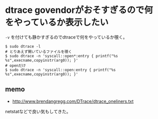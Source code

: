 # dtrace govendorがおそすぎるので何をやっているか表示したい

`-v` を付けても静かすぎるのでdtraceで何をやっているか覗く。

```
$ sudo dtrace -l
# とりあえず開いているファイルを覗く
$ sudo dtrace -n 'syscall::open*:entry { printf("%s %s",execname,copyinstr(arg0)); }'
# openだけ
$ sudo dtrace -n 'syscall::open:entry { printf("%s %s",execname,copyinstr(arg0)); }'
```

## memo

- http://www.brendangregg.com/DTrace/dtrace_oneliners.txt

netstatなどで良い気もしてきた。
